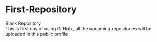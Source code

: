 # First-Repository
Blank Repository
<br>
This is first day of using GitHub , all the upcoming repositories will be uploaded in this public profile

